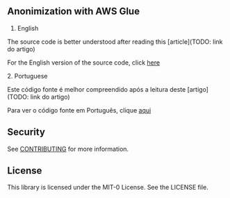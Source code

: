 ## Anonimization with AWS Glue



1. English

The source code is better understood after reading this [article](TODO: link do artigo)

For the English version of the source code, click [here](english/README.md)

2\. Portuguese 

Este código fonte é melhor compreendido após a leitura deste [artigo](TODO: link do artigo)

Para ver o código fonte em Português, clique [aqui](portuguese/README.md)



## Security

See [CONTRIBUTING](CONTRIBUTING.md#security-issue-notifications) for more information.

## License

This library is licensed under the MIT-0 License. See the LICENSE file.

